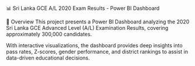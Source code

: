 📊 Sri Lanka GCE A/L 2020 Exam Results - Power BI Dashboard

📌 Overview
This project presents a Power BI Dashboard analyzing the 2020 Sri Lanka GCE Advanced Level (A/L) Examination Results, covering approximately 300,000 candidates.

With interactive visualizations, the dashboard provides deep insights into pass rates, Z-scores, gender performance, and district rankings to assist in data-driven educational decisions.
